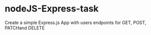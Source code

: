 <h1>nodeJS-Express-task</h1>

<p>Create a simple Express.js App with users endpoints for GET, POST, PATCHand DELETE</p>
